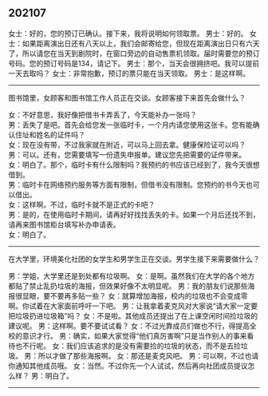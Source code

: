 ## 202107

女士：好的，您的预订已确认。接下来，我将说明如何领取票。
男士：好的。
女士：如果距离演出日还有八天以上，我们会邮寄给您，但现在距离演出日只有六天了，所以请您在当天到剧院时，在窗口旁边的自动售票机领取。届时需要您的预订号码。您的预订号码是134，请记下。
男士：那个，当天会很拥挤吧。我可以提前一天去取吗？
女士：非常抱歉，预订的票只能在当天领取。
男士：是这样啊。

---

图书馆里，女顾客和图书馆工作人员正在交谈。女顾客接下来首先会做什么？

女：不好意思，我好像把借书卡弄丢了，今天能补办一张吗？  
男：丢失了是吧。首先会给您发一张临时卡，一个月内请您使用这张卡。您有能确认住址和姓名的证件吗？  
女：现在没有带，不过我家就在附近，可以马上回去拿。健康保险证可以吗？  
男：可以。还有，您需要填写一份遗失申报单。建议您先把需要的证件带来。  
女：明白了。那个，临时卡有什么限制吗？我预约的书应该已经到了，我今天很想借到。  
男：临时卡在网络预约服务等方面有限制，但借书没有限制。您预约的书今天也可以借出。  
女：这样啊。不过，临时卡就不是正式的卡吧？  
男：是的，在使用临时卡期间，请再好好找找丢失的卡。如果一个月后还找不到，请再来图书馆柜台填写补办申请表。  
女：明白了。

---
在大学里，环境美化社团的女学生和男学生正在交谈。男学生接下来需要做什么？

男：学姐，大学里还是到处都有垃圾啊。
女：是啊。虽然我们在大学的各个地方都贴了禁止乱扔垃圾的海报，但效果好像不太明显呢。
男：我的朋友们说那些海报很显眼，要不要再多贴一些？
女：就算增加海报，校内的垃圾也不会变成零啊。你试着在大家面前呼吁一下吧。
男：让我拿着麦克风对大家说“请大家一定要把垃圾扔进垃圾箱”吗？
女：不是啦。其他成员还提出了在上课空闲时间捡垃圾的建议呢。
男：这样啊。要不要试试看？
女：不过光靠成员们做也不行，得提高全校的意识才行。
男：确实，如果大家觉得“他们真厉害啊”只是当作别人的事来看待也不行呢。
女：我们应该追求的是没有需要捡的垃圾的状态，而不是去捡垃圾。
男：所以才做了那些海报啊。
女：那还是麦克风吧。
男：可以啊，不过也请你通知其他成员哦。
女：当然。不过你先一个人试试，然后再向社团成员提议怎么样？
男：明白了。

---


        

